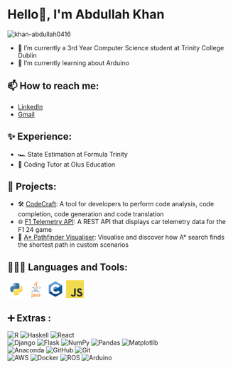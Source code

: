 # Hello👋, I'm Abdullah Khan
<p align="left"> <img src="https://komarev.com/ghpvc/?username=khan-abdullah0416&label=Profile%20views&color=0e75b6&style=flat" alt="khan-abdullah0416" /> </p>

- 🔭 I’m currently a 3rd Year Computer Science student at Trinity College Dublin
- 🌱 I’m currently learning about Arduino

## 📫 How to reach me: 
- [LinkedIn](https://www.linkedin.com/in/akhan04/)
- [Gmail](mailto:khan.abdullah0416@gmail.com)

## ✨ Experience:

- 🏎️ State Estimation at Formula Trinity
- 🔡 Coding Tutor at Olus Education

## 🚀 Projects:

- 🛠️ [CodeCraft](https://github.com/TCD-SWENG-Group-18-2024/CodeCraft): A tool for developers to perform code analysis, code completion, code generation and code translation
- 🌐 [F1 Telemetry API](https://github.com/khan-abdullah0416/f1-24-telemetry-api): A REST API that displays car telemetry data for the F1 24 game
- 🚩 [A* Pathfinder Visualiser](https://github.com/khan-abdullah0416/pathfinder-visualiser): Visualise and discover how A* search finds the shortest path in custom scenarios

## 👨🏻‍💻 Languages and Tools: <br />
<code><img height="40" src="https://raw.githubusercontent.com/github/explore/80688e429a7d4ef2fca1e82350fe8e3517d3494d/topics/python/python.png"></code>
<code><img height="40" src="https://raw.githubusercontent.com/github/explore/80688e429a7d4ef2fca1e82350fe8e3517d3494d/topics/java/java.png"></code>
<code><img height="40" src="https://raw.githubusercontent.com/github/explore/80688e429a7d4ef2fca1e82350fe8e3517d3494d/topics/c/c.png"></code>
<code><img height="40" src="https://raw.githubusercontent.com/github/explore/80688e429a7d4ef2fca1e82350fe8e3517d3494d/topics/javascript/javascript.png"></code>

## ➕ Extras : <br />
![R](https://img.shields.io/badge/r-%23276DC3.svg?style=flat-square&logo=r&logoColor=white) ![Haskell](https://img.shields.io/badge/Haskell-5e5086?style=flat-square&logo=haskell&logoColor=white) ![React](https://img.shields.io/badge/react-%2320232a.svg?style=flat-square&logo=react&logoColor=%2361DAFB)
<br />
![Django](https://img.shields.io/badge/django-%23092E20.svg?style=flat-square&logo=django&logoColor=white) ![Flask](https://img.shields.io/badge/flask-%23000.svg?style=flat-square&logo=flask&logoColor=white) ![NumPy](https://img.shields.io/badge/numpy-%23013243.svg?style=flat-square&logo=numpy&logoColor=white) ![Pandas](https://img.shields.io/badge/pandas-%23150458.svg?style=flat-square&logo=pandas&logoColor=white) ![Matplotlib](https://img.shields.io/badge/Matplotlib-%23ffffff.svg?style=flat-square&logo=Matplotlib&logoColor=black)
<br />
 ![Anaconda](https://img.shields.io/badge/Anaconda-%2344A833.svg?style=flat-square&logo=anaconda&logoColor=white) ![GitHub](https://img.shields.io/badge/github-%23121011.svg?style=flat-square&logo=github&logoColor=white) ![Git](https://img.shields.io/badge/git-%23F05033.svg?style=flat-square&logo=git&logoColor=white)
<br />
![AWS](https://img.shields.io/badge/AWS-%23FF9900.svg?style=flat-square&logo=amazon-aws&logoColor=white) ![Docker](https://img.shields.io/badge/docker-%230db7ed.svg?style=flat-square&logo=docker&logoColor=white) ![ROS](https://img.shields.io/badge/ros-%230A0FF9.svg?style=flat-square&logo=ros&logoColor=white) ![Arduino](https://img.shields.io/badge/-Arduino-00979D?style=flat-square&logo=Arduino&logoColor=white) 
